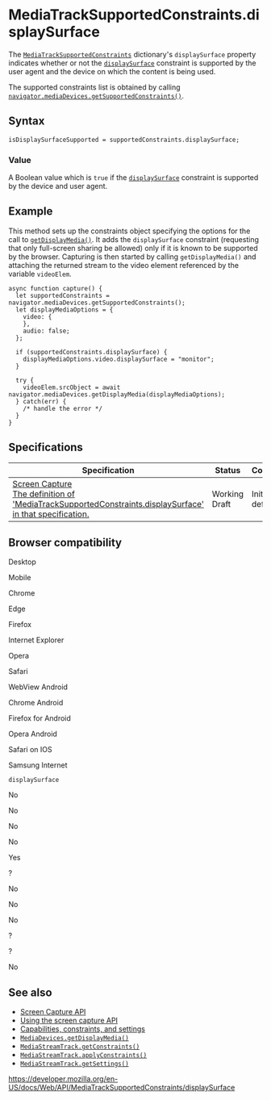 # MediaTrackSupportedConstraints.displaySurface

The [`MediaTrackSupportedConstraints`](../mediatracksupportedconstraints) dictionary's `displaySurface` property indicates whether or not the [`displaySurface`](../mediatrackconstraints/displaysurface) constraint is supported by the user agent and the device on which the content is being used.

The supported constraints list is obtained by calling [`navigator.mediaDevices.getSupportedConstraints()`](../mediadevices/getsupportedconstraints).

## Syntax

    isDisplaySurfaceSupported = supportedConstraints.displaySurface;

### Value

A Boolean value which is `true` if the [`displaySurface`](../mediatrackconstraints/displaysurface) constraint is supported by the device and user agent.

## Example

This method sets up the constraints object specifying the options for the call to [`getDisplayMedia()`](../mediadevices/getdisplaymedia). It adds the `displaySurface` constraint (requesting that only full-screen sharing be allowed) only if it is known to be supported by the browser. Capturing is then started by calling `getDisplayMedia()` and attaching the returned stream to the video element referenced by the variable `videoElem`.

    async function capture() {
      let supportedConstraints = navigator.mediaDevices.getSupportedConstraints();
      let displayMediaOptions = {
        video: {
        },
        audio: false;
      };

      if (supportedConstraints.displaySurface) {
        displayMediaOptions.video.displaySurface = "monitor";
      }

      try {
        videoElem.srcObject = await navigator.mediaDevices.getDisplayMedia(displayMediaOptions);
      } catch(err) {
        /* handle the error */
      }
    }

## Specifications

<table><thead><tr class="header"><th>Specification</th><th>Status</th><th>Comment</th></tr></thead><tbody><tr class="odd"><td><a href="https://w3c.github.io/mediacapture-screen-share/#dom-mediatracksupportedconstraints-displaysurface">Screen Capture<br />
<span class="small">The definition of 'MediaTrackSupportedConstraints.displaySurface' in that specification.</span></a></td><td><span class="spec-wd">Working Draft</span></td><td>Initial definition</td></tr></tbody></table>

## Browser compatibility

Desktop

Mobile

Chrome

Edge

Firefox

Internet Explorer

Opera

Safari

WebView Android

Chrome Android

Firefox for Android

Opera Android

Safari on IOS

Samsung Internet

`displaySurface`

No

No

No

No

Yes

?

No

No

No

?

?

No

## See also

- [Screen Capture API](../screen_capture_api)
- [Using the screen capture API](../screen_capture_api/using_screen_capture)
- [Capabilities, constraints, and settings](../media_streams_api/constraints)
- [`MediaDevices.getDisplayMedia()`](../mediadevices/getdisplaymedia)
- [`MediaStreamTrack.getConstraints()`](../mediastreamtrack/getconstraints)
- [`MediaStreamTrack.applyConstraints()`](../mediastreamtrack/applyconstraints)
- [`MediaStreamTrack.getSettings()`](../mediastreamtrack/getsettings)

<a href="https://developer.mozilla.org/en-US/docs/Web/API/MediaTrackSupportedConstraints/displaySurface" class="_attribution-link">https://developer.mozilla.org/en-US/docs/Web/API/MediaTrackSupportedConstraints/displaySurface</a>
